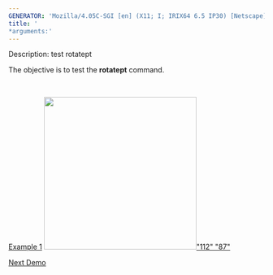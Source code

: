 ```yaml
---
GENERATOR: 'Mozilla/4.05C-SGI [en] (X11; I; IRIX64 6.5 IP30) [Netscape]'
title: '
*arguments:'
---
```


 Description: test rotatept

   The objective is to test the **rotatept** command.

    

   [Example 1](description_rotatept.md)
   [<img height="300" width="300" src="https://lanl.github.io/docs/assets/images/rotatept1_tn.gif">"112"
   "87"](description_rotatept.md)











[Next Demo](../../../demos/triangulate/md/main_tri1.md)
